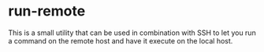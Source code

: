 # run-remote

This is a small utility that can be used in combination with SSH to let you run
a command on the remote host and have it execute on the local host.
